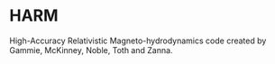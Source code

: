 # HARM
High-Accuracy Relativistic Magneto-hydrodynamics code created by Gammie, McKinney, Noble, Toth and Zanna.
